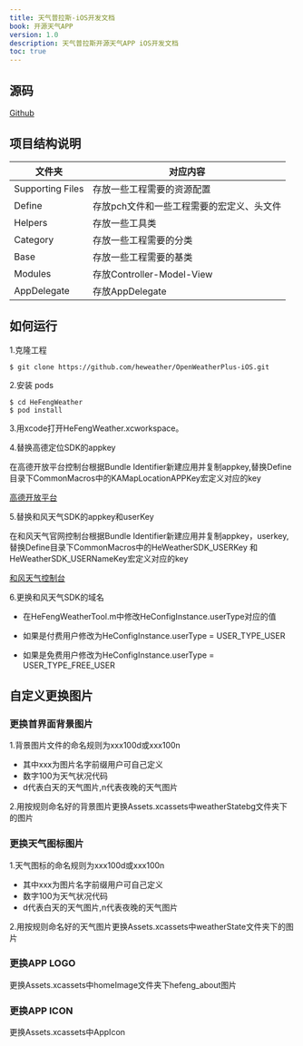 ```yaml
---
title: 天气普拉斯-iOS开发文档
book: 开源天气APP
version: 1.0
description: 天气普拉斯开源天气APP iOS开发文档
toc: true
---
```

## 源码

[Github](https://github.com/heweather/OpenWeatherPlus-iOS)

## 项目结构说明

| 文件夹           | 对应内容                                  |
| ---------------- | ----------------------------------------- |
| Supporting Files | 存放一些工程需要的资源配置                |
| Define           | 存放pch文件和一些工程需要的宏定义、头文件 |
| Helpers          | 存放一些工具类                            |
| Category         | 存放一些工程需要的分类                    |
| Base             | 存放一些工程需要的基类                    |
| Modules          | 存放Controller-Model-View                 |
| AppDelegate      | 存放AppDelegate                           |

## 如何运行

1.克隆工程

```
$ git clone https://github.com/heweather/OpenWeatherPlus-iOS.git
```

2.安装 pods

```
$ cd HeFengWeather
$ pod install
```

3.用xcode打开HeFengWeather.xcworkspace。

4.替换高德定位SDK的appkey

在高德开放平台控制台根据Bundle Identifier新建应用并复制appkey,替换Define目录下CommonMacros中的KAMapLocationAPPKey宏定义对应的key

 [高德开放平台](https://lbs.amap.com/)

5.替换和风天气SDK的appkey和userKey

在和风天气官网控制台根据Bundle Identifier新建应用并复制appkey，userkey,替换Define目录下CommonMacros中的HeWeatherSDK_USERKey 和 HeWeatherSDK_USERNameKey宏定义对应的key

[和风天气控制台](https://console.heweather.com/)

6.更换和风天气SDK的域名
    
- 在HeFengWeatherTool.m中修改HeConfigInstance.userType对应的值

- 如果是付费用户修改为HeConfigInstance.userType = USER_TYPE_USER

- 如果是免费用户修改为HeConfigInstance.userType = USER_TYPE_FREE_USER

## 自定义更换图片

### 更换首界面背景图片

1.背景图片文件的命名规则为xxx100d或xxx100n

- 其中xxx为图片名字前缀用户可自己定义
- 数字100为天气状况代码
- d代表白天的天气图片,n代表夜晚的天气图片

2.用按规则命名好的背景图片更换Assets.xcassets中weatherStatebg文件夹下的图片

### 更换天气图标图片

1.天气图标的命名规则为xxx100d或xxx100n

- 其中xxx为图片名字前缀用户可自己定义
- 数字100为天气状况代码
- d代表白天的天气图片,n代表夜晚的天气图片

2.用按规则命名好的天气图片更换Assets.xcassets中weatherState文件夹下的图片

### 更换APP LOGO

更换Assets.xcassets中homeImage文件夹下hefeng_about图片

### 更换APP ICON

更换Assets.xcassets中AppIcon